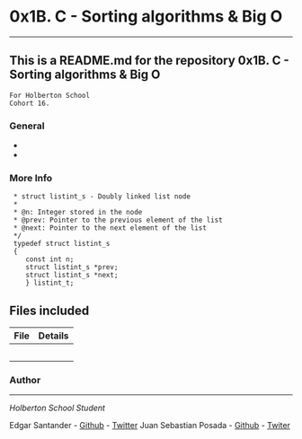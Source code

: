 # 0x1B. C - Sorting algorithms & Big O
***
## This is a README.md for the repository 0x1B. C - Sorting algorithms & Big O
```
For Holberton School
Cohort 16.
```
### General
*
*

### More Info


```/**
 * struct listint_s - Doubly linked list node
 *
 * @n: Integer stored in the node
 * @prev: Pointer to the previous element of the list
 * @next: Pointer to the next element of the list
 */
 typedef struct listint_s
 {
	const int n;
	struct listint_s *prev;
	struct listint_s *next;
	} listint_t;
```

## Files included

| File                 | Details                                    |
|--------------------- | ------------------------------------------ |
| [](./a) |	       |
| [](./b) |	       |
| [](./c) |	       |
| [](./)  |	       |
| [](./)  |	       |

### Author
***
*Holberton School Student*

Edgar Santander - [Github](https://github.com/easantanders21) - [Twitter](https://twitter.com/EdgarSantande20)
Juan Sebastian Posada  - [Github](https://github.com/Juansepo13) - [Twiter](https://twitter.com/@JuanSeb35904130)
